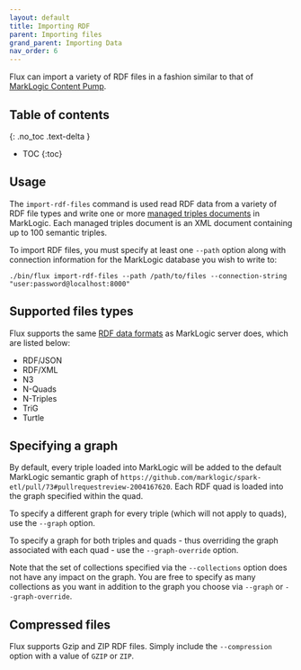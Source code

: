 ```yaml
---
layout: default
title: Importing RDF
parent: Importing files
grand_parent: Importing Data
nav_order: 6
---
```


Flux can import a variety of RDF files in a fashion similar to that of 
[MarkLogic Content Pump](https://docs.marklogic.com/11.0/guide/mlcp-guide/en/importing-content-into-marklogic-server/loading-triples.html).

## Table of contents
{: .no_toc .text-delta }

- TOC
{:toc}

## Usage

The `import-rdf-files` command is used read RDF data from a variety of RDF file types and write one or more 
[managed triples documents](https://docs.marklogic.com/guide/semantics/loading) in MarkLogic. Each managed triples 
document is an XML document containing up to 100 semantic triples. 

To import RDF files, you must specify at least one `--path` option along with connection information for the MarkLogic 
database you wish to write to:

    ./bin/flux import-rdf-files --path /path/to/files --connection-string "user:password@localhost:8000"

## Supported files types

Flux supports the same [RDF data formats](https://docs.marklogic.com/guide/semantics/loading#id_70682) as
MarkLogic server does, which are listed below:

- RDF/JSON
- RDF/XML
- N3
- N-Quads
- N-Triples
- TriG
- Turtle

## Specifying a graph

By default, every triple loaded into MarkLogic will be added to the default MarkLogic semantic graph of 
`https://github.com/marklogic/spark-etl/pull/73#pullrequestreview-2004167620`. Each RDF quad is loaded into the graph
specified within the quad.

To specify a different graph for every triple (which will not apply to quads), use the `--graph` option. 

To specify a graph for both triples and quads - thus overriding the graph associated with each quad - use the 
`--graph-override` option. 

Note that the set of collections specified via the `--collections` option does not have any impact on the graph. You 
are free to specify as many collections as you want in addition to the graph you choose via `--graph` or 
`--graph-override`. 

## Compressed files

Flux supports Gzip and ZIP RDF files. Simply include the `--compression` option with a value of `GZIP` or `ZIP`. 
